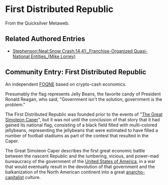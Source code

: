 
# First Distributed Republic

From the Quicksilver Metaweb.

## Related Authored Entries


* [Stephenson:Neal:Snow Crash:14,41:\_Franchise-Organized Quasi-National Entities\_(Mike Lorrey)](/stephenson-neal-snow-crash-14-41-franchise-organized-quasi-national-entities-mike-lorrey)


## Community Entry: First Distributed Republic


An independent [FOQNE](/stephenson-neal-snow-crash-14-41-franchise-organized-quasi-national-entities-mike-lorrey) based on crypto-cash economics.

Presumably the flag represents Jelly Beans, the favorite candy of President Ronald Reagan, who said, "Government isn't the solution, government is the problem."

The First Distributed Republic was founded prior to the events of "[The Great Simoleon Caper](/the-great-simoleon-caper)", but it was not until the conclusion of that story that it had gained its national flag, consisting of a black field filled with multi-colored jellybeans, representing the jellybeans that were estimated to have filled a number of football stadiums as part of the contest that resulted in the Caper. 

The Great Simoleon Caper describes the first great economic battle between the nascent Republic and the lumbering, vicious, and power-mad bureaucracy of the government of the [United States of America](/united-states-of-america), in a war that would eventually result in the devolution of that government and the balkanization of the North American continent into a great [anarcho-capitalist](/anarcho-capitalist) culture.
